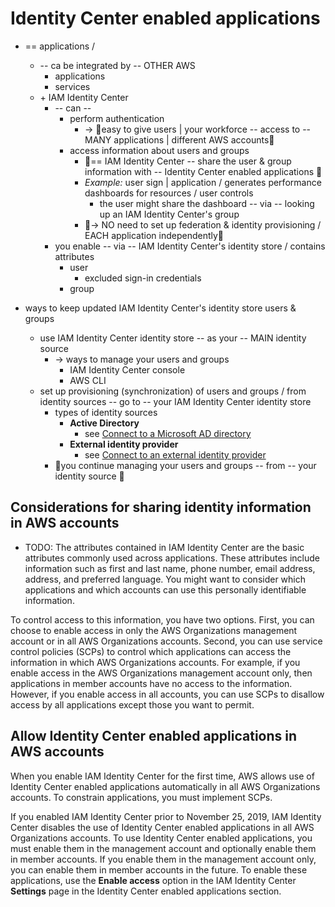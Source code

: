 # Identity Center enabled applications<a name="app-enablement"></a>

* == applications /
  * -- ca be integrated by -- OTHER AWS
    * applications
    * services 
  * \+ IAM Identity Center
    * -- can --
      * perform authentication
        * -> 👀easy to give users | your workforce -- access to -- MANY applications | different AWS accounts👀
      * access information about users and groups
        * 👀== IAM Identity Center -- share the user & group information with -- Identity Center enabled applications 👀
        * _Example:_ user sign | application / generates performance dashboards for resources / user controls
          * the user might share the dashboard -- via -- looking up an IAM Identity Center's group
        * 👀-> NO need to set up federation & identity provisioning / EACH application independently👀
    * you enable -- via -- IAM Identity Center's identity store / contains attributes
      * user
        * excluded sign-in credentials
      * group

* ways to keep updated IAM Identity Center's identity store users & groups
  + use IAM Identity Center identity store -- as your -- MAIN identity source 
    + -> ways to manage your users and groups
      + IAM Identity Center console
      + AWS CLI
  + set up provisioning \(synchronization\) of users and groups / from identity sources -- go to -- your IAM Identity Center identity store
    + types of identity sources
      + **Active Directory**
        + see [Connect to a Microsoft AD directory](manage-your-identity-source-ad.md)
      + **External identity provider**
        + see [Connect to an external identity provider](manage-your-identity-source-idp.md)
    + 👀you continue managing your users and groups -- from -- your identity source 👀

## Considerations for sharing identity information in AWS accounts<a name="considerations-app-enablement"></a>

* TODO:
The attributes contained in IAM Identity Center are the basic attributes commonly used across applications\. These attributes include information such as first and last name, phone number, email address, address, and preferred language\. You might want to consider which applications and which accounts can use this personally identifiable information\.

To control access to this information, you have two options\. First, you can choose to enable access in only the AWS Organizations management account or in all AWS Organizations accounts\. Second, you can use service control policies \(SCPs\) to control which applications can access the information in which AWS Organizations accounts\. For example, if you enable access in the AWS Organizations management account only, then applications in member accounts have no access to the information\. However, if you enable access in all accounts, you can use SCPs to disallow access by all applications except those you want to permit\.

## Allow Identity Center enabled applications in AWS accounts<a name="enable-app-enablement"></a>

When you enable IAM Identity Center for the first time, AWS allows use of Identity Center enabled applications automatically in all AWS Organizations accounts\. To constrain applications, you must implement SCPs\.

If you enabled IAM Identity Center prior to November 25, 2019, IAM Identity Center disables the use of Identity Center enabled applications in all AWS Organizations accounts\. To use Identity Center enabled applications, you must enable them in the management account and optionally enable them in member accounts\. If you enable them in the management account only, you can enable them in member accounts in the future\. To enable these applications, use the **Enable access** option in the IAM Identity Center **Settings** page in the Identity Center enabled applications section\.